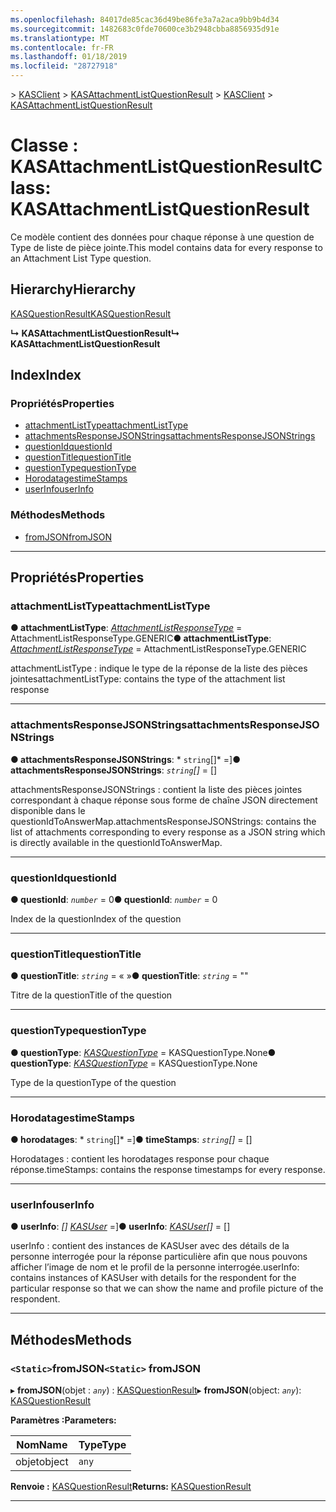```yaml
---
ms.openlocfilehash: 84017de85cac36d49be86fe3a7a2aca9bb9b4d34
ms.sourcegitcommit: 1482683c0fde70600ce3b2948cbba8856935d91e
ms.translationtype: MT
ms.contentlocale: fr-FR
ms.lasthandoff: 01/18/2019
ms.locfileid: "28727918"
---
```

<span data-ttu-id="97e5e-101">[](../README.md) > [KASClient](../modules/kasclient.md) > [KASAttachmentListQuestionResult](../classes/kasclient.kasattachmentlistquestionresult.md)</span><span class="sxs-lookup"><span data-stu-id="97e5e-101">[](../README.md) > [KASClient](../modules/kasclient.md) > [KASAttachmentListQuestionResult](../classes/kasclient.kasattachmentlistquestionresult.md)</span></span>

# <a name="class-kasattachmentlistquestionresult"></a><span data-ttu-id="97e5e-102">Classe : KASAttachmentListQuestionResult</span><span class="sxs-lookup"><span data-stu-id="97e5e-102">Class: KASAttachmentListQuestionResult</span></span>

<span data-ttu-id="97e5e-103">Ce modèle contient des données pour chaque réponse à une question de Type de liste de pièce jointe.</span><span class="sxs-lookup"><span data-stu-id="97e5e-103">This model contains data for every response to an Attachment List Type question.</span></span>
## <a name="hierarchy"></a><span data-ttu-id="97e5e-104">Hierarchy</span><span class="sxs-lookup"><span data-stu-id="97e5e-104">Hierarchy</span></span>

 [<span data-ttu-id="97e5e-105">KASQuestionResult</span><span class="sxs-lookup"><span data-stu-id="97e5e-105">KASQuestionResult</span></span>](kasclient.kasquestionresult.md)

<span data-ttu-id="97e5e-106">**↳ KASAttachmentListQuestionResult**</span><span class="sxs-lookup"><span data-stu-id="97e5e-106">**↳ KASAttachmentListQuestionResult**</span></span>

## <a name="index"></a><span data-ttu-id="97e5e-107">Index</span><span class="sxs-lookup"><span data-stu-id="97e5e-107">Index</span></span>

### <a name="properties"></a><span data-ttu-id="97e5e-108">Propriétés</span><span class="sxs-lookup"><span data-stu-id="97e5e-108">Properties</span></span>

* [<span data-ttu-id="97e5e-109">attachmentListType</span><span class="sxs-lookup"><span data-stu-id="97e5e-109">attachmentListType</span></span>](kasclient.kasattachmentlistquestionresult.md#attachmentlisttype)
* [<span data-ttu-id="97e5e-110">attachmentsResponseJSONStrings</span><span class="sxs-lookup"><span data-stu-id="97e5e-110">attachmentsResponseJSONStrings</span></span>](kasclient.kasattachmentlistquestionresult.md#attachmentsresponsejsonstrings)
* [<span data-ttu-id="97e5e-111">questionId</span><span class="sxs-lookup"><span data-stu-id="97e5e-111">questionId</span></span>](kasclient.kasattachmentlistquestionresult.md#questionid)
* [<span data-ttu-id="97e5e-112">questionTitle</span><span class="sxs-lookup"><span data-stu-id="97e5e-112">questionTitle</span></span>](kasclient.kasattachmentlistquestionresult.md#questiontitle)
* [<span data-ttu-id="97e5e-113">questionType</span><span class="sxs-lookup"><span data-stu-id="97e5e-113">questionType</span></span>](kasclient.kasattachmentlistquestionresult.md#questiontype)
* [<span data-ttu-id="97e5e-114">Horodatages</span><span class="sxs-lookup"><span data-stu-id="97e5e-114">timeStamps</span></span>](kasclient.kasattachmentlistquestionresult.md#timestamps)
* [<span data-ttu-id="97e5e-115">userInfo</span><span class="sxs-lookup"><span data-stu-id="97e5e-115">userInfo</span></span>](kasclient.kasattachmentlistquestionresult.md#userinfo)
### <a name="methods"></a><span data-ttu-id="97e5e-116">Méthodes</span><span class="sxs-lookup"><span data-stu-id="97e5e-116">Methods</span></span>

* [<span data-ttu-id="97e5e-117">fromJSON</span><span class="sxs-lookup"><span data-stu-id="97e5e-117">fromJSON</span></span>](kasclient.kasattachmentlistquestionresult.md#fromjson)

---

## <a name="properties"></a><span data-ttu-id="97e5e-118">Propriétés</span><span class="sxs-lookup"><span data-stu-id="97e5e-118">Properties</span></span>

<a id="attachmentlisttype"></a>

###  <a name="attachmentlisttype"></a><span data-ttu-id="97e5e-119">attachmentListType</span><span class="sxs-lookup"><span data-stu-id="97e5e-119">attachmentListType</span></span>

<span data-ttu-id="97e5e-120">**● attachmentListType**: *[AttachmentListResponseType](../enums/kasclient.attachmentlistresponsetype.md)* = AttachmentListResponseType.GENERIC</span><span class="sxs-lookup"><span data-stu-id="97e5e-120">**● attachmentListType**: *[AttachmentListResponseType](../enums/kasclient.attachmentlistresponsetype.md)* =  AttachmentListResponseType.GENERIC</span></span>

<span data-ttu-id="97e5e-121">attachmentListType : indique le type de la réponse de la liste des pièces jointes</span><span class="sxs-lookup"><span data-stu-id="97e5e-121">attachmentListType: contains the type of the attachment list response</span></span>

___

<a id="attachmentsresponsejsonstrings"></a>

###  <a name="attachmentsresponsejsonstrings"></a><span data-ttu-id="97e5e-122">attachmentsResponseJSONStrings</span><span class="sxs-lookup"><span data-stu-id="97e5e-122">attachmentsResponseJSONStrings</span></span>

<span data-ttu-id="97e5e-123">**● attachmentsResponseJSONStrings**: \* `string`[]\* =]</span><span class="sxs-lookup"><span data-stu-id="97e5e-123">**● attachmentsResponseJSONStrings**: *`string`[]* =  []</span></span>

<span data-ttu-id="97e5e-124">attachmentsResponseJSONStrings : contient la liste des pièces jointes correspondant à chaque réponse sous forme de chaîne JSON directement disponible dans le questionIdToAnswerMap.</span><span class="sxs-lookup"><span data-stu-id="97e5e-124">attachmentsResponseJSONStrings: contains the list of attachments corresponding to every response as a JSON string which is directly available in the questionIdToAnswerMap.</span></span>

___

<a id="questionid"></a>

###  <a name="questionid"></a><span data-ttu-id="97e5e-125">questionId</span><span class="sxs-lookup"><span data-stu-id="97e5e-125">questionId</span></span>

<span data-ttu-id="97e5e-126">**● questionId**: *`number`* = 0</span><span class="sxs-lookup"><span data-stu-id="97e5e-126">**● questionId**: *`number`* = 0</span></span>

<span data-ttu-id="97e5e-127">Index de la question</span><span class="sxs-lookup"><span data-stu-id="97e5e-127">Index of the question</span></span>

___

<a id="questiontitle"></a>

###  <a name="questiontitle"></a><span data-ttu-id="97e5e-128">questionTitle</span><span class="sxs-lookup"><span data-stu-id="97e5e-128">questionTitle</span></span>

<span data-ttu-id="97e5e-129">**● questionTitle**: *`string`* = « »</span><span class="sxs-lookup"><span data-stu-id="97e5e-129">**● questionTitle**: *`string`* = ""</span></span>

<span data-ttu-id="97e5e-130">Titre de la question</span><span class="sxs-lookup"><span data-stu-id="97e5e-130">Title of the question</span></span>

___

<a id="questiontype"></a>

###  <a name="questiontype"></a><span data-ttu-id="97e5e-131">questionType</span><span class="sxs-lookup"><span data-stu-id="97e5e-131">questionType</span></span>

<span data-ttu-id="97e5e-132">**● questionType**: *[KASQuestionType](../enums/kasclient.kasquestiontype.md)* = KASQuestionType.None</span><span class="sxs-lookup"><span data-stu-id="97e5e-132">**● questionType**: *[KASQuestionType](../enums/kasclient.kasquestiontype.md)* =  KASQuestionType.None</span></span>

<span data-ttu-id="97e5e-133">Type de la question</span><span class="sxs-lookup"><span data-stu-id="97e5e-133">Type of the question</span></span>

___

<a id="timestamps"></a>

###  <a name="timestamps"></a><span data-ttu-id="97e5e-134">Horodatages</span><span class="sxs-lookup"><span data-stu-id="97e5e-134">timeStamps</span></span>

<span data-ttu-id="97e5e-135">**● horodatages**: \* `string`[]\* =]</span><span class="sxs-lookup"><span data-stu-id="97e5e-135">**● timeStamps**: *`string`[]* =  []</span></span>

<span data-ttu-id="97e5e-136">Horodatages : contient les horodatages response pour chaque réponse.</span><span class="sxs-lookup"><span data-stu-id="97e5e-136">timeStamps: contains the response timestamps for every response.</span></span>

___

<a id="userinfo"></a>

###  <a name="userinfo"></a><span data-ttu-id="97e5e-137">userInfo</span><span class="sxs-lookup"><span data-stu-id="97e5e-137">userInfo</span></span>

<span data-ttu-id="97e5e-138">**● userInfo**: *[] [KASUser](kasclient.kasuser.md)* =]</span><span class="sxs-lookup"><span data-stu-id="97e5e-138">**● userInfo**: *[KASUser](kasclient.kasuser.md)[]* =  []</span></span>

<span data-ttu-id="97e5e-139">userInfo : contient des instances de KASUser avec des détails de la personne interrogée pour la réponse particulière afin que nous pouvons afficher l’image de nom et le profil de la personne interrogée.</span><span class="sxs-lookup"><span data-stu-id="97e5e-139">userInfo: contains instances of KASUser with details for the respondent for the particular response so that we can show the name and profile picture of the respondent.</span></span>

___

## <a name="methods"></a><span data-ttu-id="97e5e-140">Méthodes</span><span class="sxs-lookup"><span data-stu-id="97e5e-140">Methods</span></span>

<a id="fromjson"></a>

### <a name="static-fromjson"></a><span data-ttu-id="97e5e-141">`<Static>`fromJSON</span><span class="sxs-lookup"><span data-stu-id="97e5e-141">`<Static>` fromJSON</span></span>

<span data-ttu-id="97e5e-142">▸ **fromJSON**(objet : *`any`*) : [KASQuestionResult](kasclient.kasquestionresult.md)</span><span class="sxs-lookup"><span data-stu-id="97e5e-142">▸ **fromJSON**(object: *`any`*): [KASQuestionResult](kasclient.kasquestionresult.md)</span></span>

<span data-ttu-id="97e5e-143">**Paramètres :**</span><span class="sxs-lookup"><span data-stu-id="97e5e-143">**Parameters:**</span></span>

| <span data-ttu-id="97e5e-144">Nom</span><span class="sxs-lookup"><span data-stu-id="97e5e-144">Name</span></span> | <span data-ttu-id="97e5e-145">Type</span><span class="sxs-lookup"><span data-stu-id="97e5e-145">Type</span></span> |
| ------ | ------ |
| <span data-ttu-id="97e5e-146">objet</span><span class="sxs-lookup"><span data-stu-id="97e5e-146">object</span></span> | `any` |

<span data-ttu-id="97e5e-147">**Renvoie :** [KASQuestionResult](kasclient.kasquestionresult.md)</span><span class="sxs-lookup"><span data-stu-id="97e5e-147">**Returns:** [KASQuestionResult](kasclient.kasquestionresult.md)</span></span>

___

